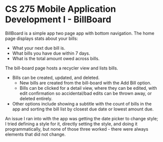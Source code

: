 # CS 275 Mobile Application Development I - BillBoard
BillBoard is a simple app two page app with bottom navigation. 
The home page displays stats about your bills:
* What your next due bill is.
* What bills you have due within 7 days.
* What is the total amount owed across bills.

The bill-board page hosts a recycler view and lists bills.
* Bills can be created, updated, and deleted. 
	* New bills are created from the bill-board with the Add Bill option. 
	* Bills can be clicked for a detail view, where they can be edited, with edit confirmation so accidental/bad edits can be thrown away, or deleted entirely.
* Other options include showing a subtitle with the count of bills in the app and sorting the bill list by closest due date or lowest amount due. 

An issue I ran into with the app was getting the date picker to change style; I tried defining a style for it, directly setting the style, and doing it programmatically, but none of those three worked - there were always elements that did not change. 
